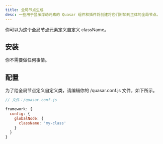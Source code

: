 ```yaml
---
title: 全局节点生成
desc: 一些用于显示浮动元素的 Quasar 组件和插件将创建将它们附加到主体的全局节点。
---
```

你可以为这个全局节点元素定义自定义 className。

## 安装
你不需要做任何事情。

## 配置

为了给全局节点定义自定义类，请编辑你的 /quasar.conf.js 文件，如下所示。

```js
// 文件：/quasar.conf.js

framework: {
  config: {
    globalNode: {
      className: 'my-class'
    }
  }
}
```
